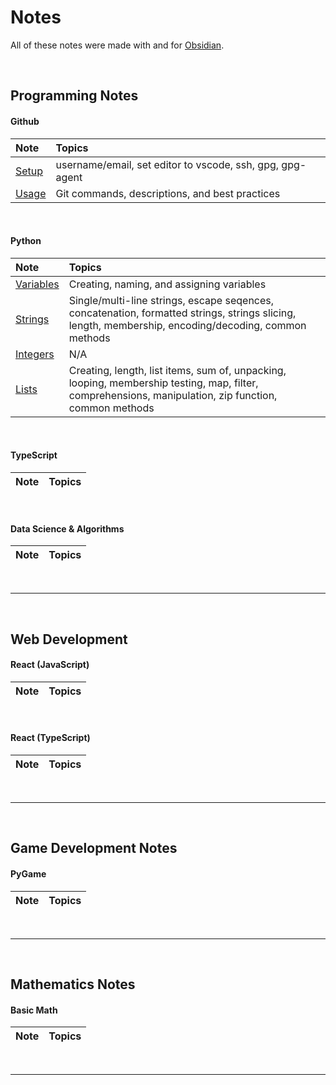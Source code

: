 # Notes

All of these notes were made with and for [Obsidian](https://obsidian.md/). 

<br>

## Programming Notes

#### Github

| Note | Topics |
| :-- | :-- | 
| [Setup](/collection/programming/github/setup.md) | username/email, set editor to vscode, ssh, gpg, gpg-agent |
| [Usage](/collection/programming/github/usage.md) | Git commands, descriptions, and best practices | 

<br>

#### Python

| Note | Topics |
| :-- | :-- |
| [Variables](/collection/programming/languages/python/topics/variables.md) | Creating, naming, and assigning variables |
| [Strings](/collection/programming/languages/python/topics/strings.md) | Single/multi-line strings, escape seqences, concatenation, formatted strings, strings slicing, length, membership, encoding/decoding, common methods |
| [Integers](/collection/programming/languages/python/topics/integers.md) | N/A |
| [Lists](/collection/programming/languages/python/topics/lists.md) | Creating, length, list items, sum of, unpacking, looping, membership testing, map, filter, comprehensions, manipulation, zip function, common methods |

<br>

#### TypeScript

| Note | Topics |
| :--: | :--: | 

<br>

#### Data Science & Algorithms

| Note | Topics |
| :--: | :--: | 

<br>

---

<br>

## Web Development

#### React (JavaScript)

| Note | Topics |
| :--: | :--: | 

<br>

#### React (TypeScript)

| Note | Topics |
| :--: | :--: | 

<br>

---

<br>

## Game Development Notes

#### PyGame

| Note | Topics |
| :--: | :--: | 


<br>

---

<br>

## Mathematics Notes

#### Basic Math

| Note | Topics |
| :--: | :--: | 


<br>

---

<br>
